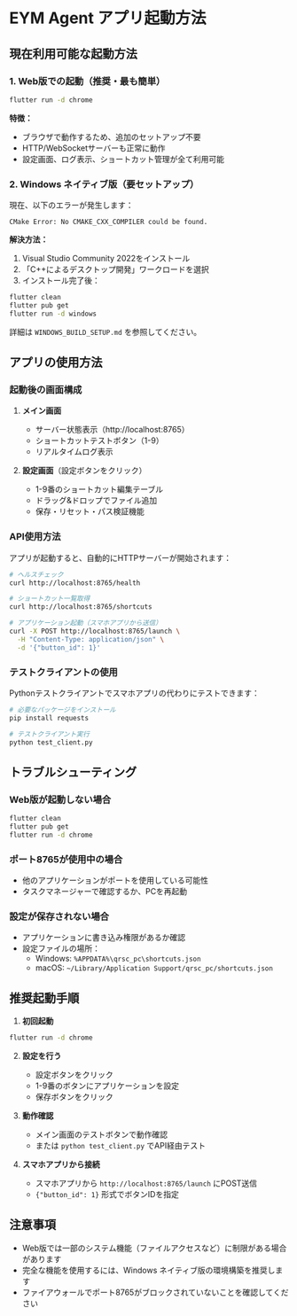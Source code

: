 # EYM Agent アプリ起動方法

## 現在利用可能な起動方法

### 1. Web版での起動（推奨・最も簡単）

```bash
flutter run -d chrome
```

**特徴：**
- ブラウザで動作するため、追加のセットアップ不要
- HTTP/WebSocketサーバーも正常に動作
- 設定画面、ログ表示、ショートカット管理が全て利用可能

### 2. Windows ネイティブ版（要セットアップ）

現在、以下のエラーが発生します：
```
CMake Error: No CMAKE_CXX_COMPILER could be found.
```

**解決方法：**
1. Visual Studio Community 2022をインストール
2. 「C++によるデスクトップ開発」ワークロードを選択
3. インストール完了後：
```bash
flutter clean
flutter pub get
flutter run -d windows
```

詳細は `WINDOWS_BUILD_SETUP.md` を参照してください。

## アプリの使用方法

### 起動後の画面構成

1. **メイン画面**
   - サーバー状態表示（http://localhost:8765）
   - ショートカットテストボタン（1-9）
   - リアルタイムログ表示

2. **設定画面**（設定ボタンをクリック）
   - 1-9番のショートカット編集テーブル
   - ドラッグ&ドロップでファイル追加
   - 保存・リセット・パス検証機能

### API使用方法

アプリが起動すると、自動的にHTTPサーバーが開始されます：

```bash
# ヘルスチェック
curl http://localhost:8765/health

# ショートカット一覧取得
curl http://localhost:8765/shortcuts

# アプリケーション起動（スマホアプリから送信）
curl -X POST http://localhost:8765/launch \
  -H "Content-Type: application/json" \
  -d '{"button_id": 1}'
```

### テストクライアントの使用

Pythonテストクライアントでスマホアプリの代わりにテストできます：

```bash
# 必要なパッケージをインストール
pip install requests

# テストクライアント実行
python test_client.py
```

## トラブルシューティング

### Web版が起動しない場合
```bash
flutter clean
flutter pub get
flutter run -d chrome
```

### ポート8765が使用中の場合
- 他のアプリケーションがポートを使用している可能性
- タスクマネージャーで確認するか、PCを再起動

### 設定が保存されない場合
- アプリケーションに書き込み権限があるか確認
- 設定ファイルの場所：
  - Windows: `%APPDATA%\qrsc_pc\shortcuts.json`
  - macOS: `~/Library/Application Support/qrsc_pc/shortcuts.json`

## 推奨起動手順

1. **初回起動**
```bash
flutter run -d chrome
```

2. **設定を行う**
   - 設定ボタンをクリック
   - 1-9番のボタンにアプリケーションを設定
   - 保存ボタンをクリック

3. **動作確認**
   - メイン画面のテストボタンで動作確認
   - または `python test_client.py` でAPI経由テスト

4. **スマホアプリから接続**
   - スマホアプリから `http://localhost:8765/launch` にPOST送信
   - `{"button_id": 1}` 形式でボタンIDを指定

## 注意事項

- Web版では一部のシステム機能（ファイルアクセスなど）に制限がある場合があります
- 完全な機能を使用するには、Windows ネイティブ版の環境構築を推奨します
- ファイアウォールでポート8765がブロックされていないことを確認してください
